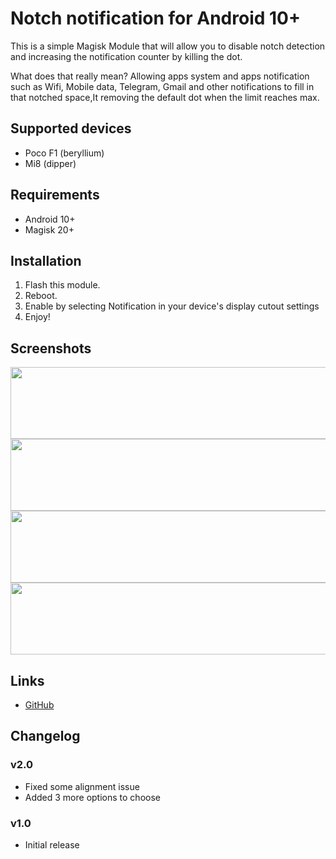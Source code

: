 # Notch notification for Android 10+

This is a simple Magisk Module that will allow you to disable notch detection and increasing the notification counter by killing the dot.

What does that really mean?
Allowing apps system and apps notification such as Wifi, Mobile data, Telegram, Gmail and other notifications to fill in that notched space,It removing the default dot when the limit reaches max.

## Supported devices
- Poco F1 (beryllium)
- Mi8 (dipper)

## Requirements
- Android 10+
- Magisk 20+

## Installation
1. Flash this module.
2. Reboot.
3. Enable by selecting Notification in your device's display cutout settings
4. Enjoy!

## Screenshots

<p align="center">
  <img width="1080" height="115" src="https://raw.githubusercontent.com/cyberelon/notch-notification/blob/main/IMG/Screenshot_20210130-094705~2.png">
  <img width="1080" height="115" src="https://raw.githubusercontent.com/cyberelon/notch-notification/blob/main/IMG/Screenshot_20210130-094709~2.png">
  <img width="1080" height="115" src="https://raw.githubusercontent.com/cyberelon/notch-notification/blob/main/IMG/Screenshot_20210130-094711~2.png">
  <img width="1080" height="115" src="https://raw.githubusercontent.com/cyberelon/notch-notification/blob/main/IMG/Screenshot_20210130-094714~2.png">
</p>

## Links
- [GitHub](https://github.com/cyberelon/notch-notification) 

## Changelog
### v2.0
- Fixed some alignment issue
- Added 3 more options to choose
### v1.0
- Initial release
